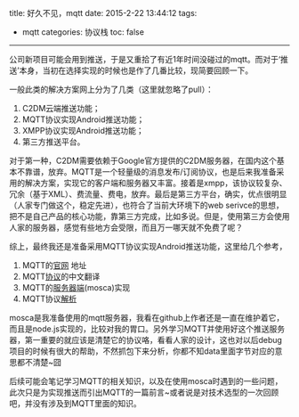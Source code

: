 title: 好久不见，mqtt
date: 2015-2-22 13:44:12
tags:
- mqtt
categories: 协议栈
toc: false
---

公司新项目可能会用到推送，于是又重拾了有近1年时间没碰过的mqtt。而对于‘推送’本身，当初在选择实现的时候也是作了几番比较，现简要回顾一下。

一般此类的解决方案网上分为了几类（这里就忽略了pull）：

1. C2DM云端推送功能；
2. MQTT协议实现Android推送功能；
3. XMPP协议实现Android推送功能；
4. 第三方推送平台。

对于第一种，C2DM需要依赖于Google官方提供的C2DM服务器，在国内这个基本不靠谱，放弃。MQTT是一个轻量级的消息发布/订阅协议，也是后来我准备采用的解决方案，实现它的客户端和服务器又丰富。接着是xmpp，该协议较复杂、冗余（基于XML）、费流量、费电，放弃。最后是第三方平台，确实，优点很明显（人家专门做这个，稳定先进），也符合了当前大环境下的web serivce的思想，把不是自己产品的核心功能，靠第三方完成，比如多说。但是，使用第三方会使用人家的服务器，感觉有些地方会受限，而且万一哪天就不免费了呢？<!-- more -->

综上，最终我还是准备采用MQTT协议实现Android推送功能，这里给几个参考，

1. MQTT的[官网](http://mqtt.org/ "mqtt") 地址
2. MQTT[协议](http://joyexpr.com/2013/11/27/mqtt/#msg-id )的中文翻译
3. MQTT的[服务器端](https://github.com/mcollina/mosca)(mosca)实现
4. MQTT协议[解析](http://www.blogjava.net/yongboy/archive/2014/02/09/409630.html )

mosca是我准备使用的mqtt服务器，我看在github上作者还是一直在维护着它，而且是node.js实现的，比较对我的胃口。另外学习MQTT并使用好这个推送服务器，第一重要的就应该是清楚它的协议咯，看看人家的设计，这也对以后debug项目的时候有很大的帮助，不然抓包下来分析，你都不知data里面字节对应的意思都不清楚~囧

后续可能会笔记学习MQTT的相关知识，以及在使用mosca时遇到的一些问题，此次只是为实现推送而引出MQTT的一篇前言~或者说是对技术选型的一次回顾吧，并没有涉及到MQTT里面的知识。

